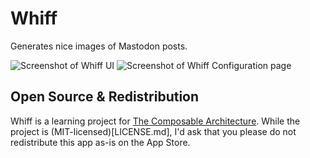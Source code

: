 # Whiff
Generates nice images of Mastodon posts.

![Screenshot of Whiff UI](https://user-images.githubusercontent.com/342665/210529619-a93591e2-783d-4f0a-810c-3bd34d7dca76.png)
![Screenshot of Whiff Configuration page](https://user-images.githubusercontent.com/342665/210529654-c757e6fd-c166-4dbe-ae6f-73708e8d3db3.png)

## Open Source & Redistribution

Whiff is a learning project for [The Composable Architecture](https://github.com/pointfreeco/swift-composable-architecture). While the project is (MIT-licensed)[LICENSE.md], I'd ask that you please do not redistribute this app as-is on the App Store.
